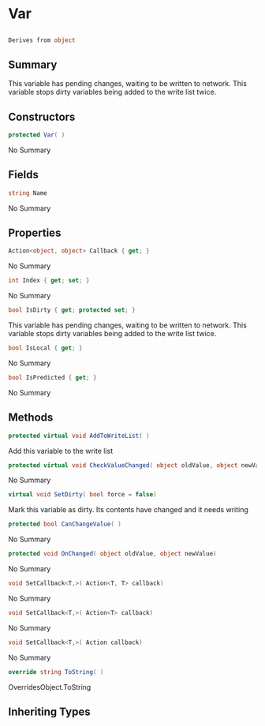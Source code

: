 # Var

## 
```c#
Derives from object
```

## Summary

This variable has pending changes, waiting to be written to network. This
variable stops dirty variables being added to the write list twice.
## Constructors

```c#
protected Var( ) 
```
No Summary
## Fields

```c#
string Name
```
No Summary
## Properties

```c#
Action<object, object> Callback { get; } 
```
No Summary
```c#
int Index { get; set; } 
```
No Summary
```c#
bool IsDirty { get; protected set; } 
```
This variable has pending changes, waiting to be written to network. This
variable stops dirty variables being added to the write list twice.
```c#
bool IsLocal { get; } 
```
No Summary
```c#
bool IsPredicted { get; } 
```
No Summary
## Methods

```c#
protected virtual void AddToWriteList( ) 
```
Add this variable to the write list
```c#
protected virtual void CheckValueChanged( object oldValue, object newValue) 
```
No Summary
```c#
virtual void SetDirty( bool force = false) 
```
Mark this variable as dirty. Its contents have changed and it needs writing
```c#
protected bool CanChangeValue( ) 
```
No Summary
```c#
protected void OnChanged( object oldValue, object newValue) 
```
No Summary
```c#
void SetCallback<T,>( Action<T, T> callback) 
```
No Summary
```c#
void SetCallback<T,>( Action<T> callback) 
```
No Summary
```c#
void SetCallback<T,>( Action callback) 
```
No Summary
```c#
override string ToString( ) 
```
OverridesObject.ToString
## Inheriting Types

